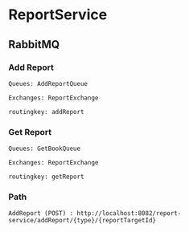 # ReportService

## RabbitMQ

### Add Report
`Queues: AddReportQueue`
>
`Exchanges: ReportExchange`
>
`routingkey: addReport`

### Get Report
`Queues: GetBookQueue`
>
`Exchanges: ReportExchange`
>
`routingkey: getReport`

### Path
`AddReport (POST) : http://localhost:8082/report-service/addReport/{type}/{reportTargetId}`
